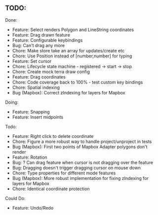 ## TODO:

Done:

- Feature: Select renders Polygon and LineString coordinates
- Feature: Drag drawn feature
- Feature: Configurable keybindings
- Bug: Can't drag any more
- Chore: Make store take an array for updates/create etc
- Chore: Use Position instead of [number,number] for typing
- Feature: Set cursor
- Chore: Lifecycle state machine - registered -> start -> stop
- Chore: Create mock terra draw config
- Feature: Drag coordinates
- Chore: Code coverage back to 100% - test custom key bindings
- Chore: Spatial indexing
- Bug (Mapbox): Correct zIndexing for layers for Mapbox

Doing:

- Feature: Snapping
- Feature: Insert midpoints

Todo:

- Feature: Right click to delete coordinate
- Chore: Figure a more robust way to handle project/unproject in tests
- Bug (Mapbox): First two points of Mapbox Adapter polygons don't render
- Feature: Rotation
- Bug: ? Can drag feature when cursor is not dragging over the feature
- Bug: Dragging doesn't trigger dragging cursor on mouse down
- Chore: Type properties for different mode features
- Bug (Mapbox): More robust implementation for fixing zIndexing for layers for Mapbox
- Chore: Identical coordinate protection

Could Do:

- Feature: Undo/Redo
